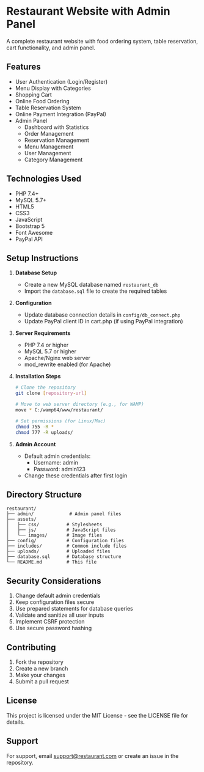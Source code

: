 # Restaurant Website with Admin Panel

A complete restaurant website with food ordering system, table reservation, cart functionality, and admin panel.

## Features

- User Authentication (Login/Register)
- Menu Display with Categories
- Shopping Cart
- Online Food Ordering
- Table Reservation System
- Online Payment Integration (PayPal)
- Admin Panel
  - Dashboard with Statistics
  - Order Management
  - Reservation Management
  - Menu Management
  - User Management
  - Category Management

## Technologies Used

- PHP 7.4+
- MySQL 5.7+
- HTML5
- CSS3
- JavaScript
- Bootstrap 5
- Font Awesome
- PayPal API

## Setup Instructions

1. **Database Setup**
   - Create a new MySQL database named `restaurant_db`
   - Import the `database.sql` file to create the required tables

2. **Configuration**
   - Update database connection details in `config/db_connect.php`
   - Update PayPal client ID in cart.php (if using PayPal integration)

3. **Server Requirements**
   - PHP 7.4 or higher
   - MySQL 5.7 or higher
   - Apache/Nginx web server
   - mod_rewrite enabled (for Apache)

4. **Installation Steps**
   ```bash
   # Clone the repository
   git clone [repository-url]

   # Move to web server directory (e.g., for WAMP)
   move * C:/wamp64/www/restaurant/

   # Set permissions (for Linux/Mac)
   chmod 755 -R *
   chmod 777 -R uploads/
   ```

5. **Admin Account**
   - Default admin credentials:
     - Username: admin
     - Password: admin123
   - Change these credentials after first login

## Directory Structure

```
restaurant/
├── admin/             # Admin panel files
├── assets/
│   ├── css/          # Stylesheets
│   ├── js/           # JavaScript files
│   └── images/       # Image files
├── config/           # Configuration files
├── includes/         # Common include files
├── uploads/          # Uploaded files
├── database.sql      # Database structure
└── README.md         # This file
```

## Security Considerations

1. Change default admin credentials
2. Keep configuration files secure
3. Use prepared statements for database queries
4. Validate and sanitize all user inputs
5. Implement CSRF protection
6. Use secure password hashing

## Contributing

1. Fork the repository
2. Create a new branch
3. Make your changes
4. Submit a pull request

## License

This project is licensed under the MIT License - see the LICENSE file for details.

## Support

For support, email support@restaurant.com or create an issue in the repository. 